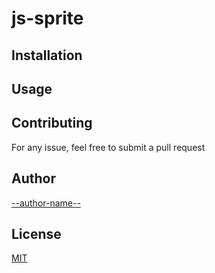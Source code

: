 # js-sprite

## Installation

## Usage

## Contributing

For any issue, feel free to submit a pull request

## Author

[--author-name--]()

## License

[MIT]()
